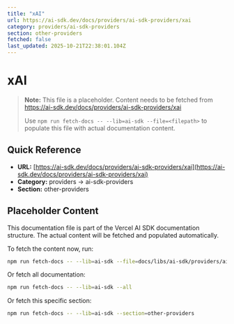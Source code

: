 ```yaml
---
title: "xAI"
url: https://ai-sdk.dev/docs/providers/ai-sdk-providers/xai
category: providers/ai-sdk-providers
section: other-providers
fetched: false
last_updated: 2025-10-21T22:38:01.104Z
---
```


# xAI

> **Note:** This file is a placeholder. Content needs to be fetched from https://ai-sdk.dev/docs/providers/ai-sdk-providers/xai
>
> Use `npm run fetch-docs -- --lib=ai-sdk --file=<filepath>` to populate this file with actual documentation content.

## Quick Reference

- **URL:** [https://ai-sdk.dev/docs/providers/ai-sdk-providers/xai](https://ai-sdk.dev/docs/providers/ai-sdk-providers/xai)
- **Category:** providers → ai-sdk-providers
- **Section:** other-providers

## Placeholder Content

This documentation file is part of the Vercel AI SDK documentation structure.
The actual content will be fetched and populated automatically.

To fetch the content now, run:

```bash
npm run fetch-docs -- --lib=ai-sdk --file=docs/libs/ai-sdk/providers/ai-sdk-providers/xai.md
```

Or fetch all documentation:

```bash
npm run fetch-docs -- --lib=ai-sdk --all
```

Or fetch this specific section:

```bash
npm run fetch-docs -- --lib=ai-sdk --section=other-providers
```
